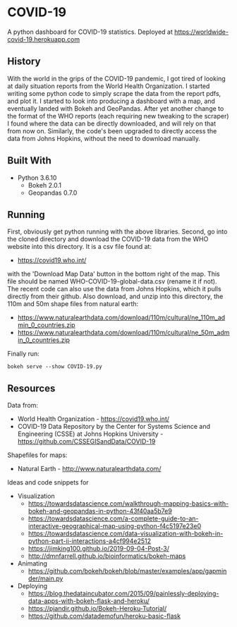 # COVID-19
A python dashboard for COVID-19 statistics. Deployed at https://worldwide-covid-19.herokuapp.com

History
-------
With the world in the grips of the COVID-19 pandemic, I got tired of looking at daily situation reports from the World Health Organization. I started writing some python code to simply scrape the data from the report pdfs, and plot it. I started to look into producing a dashboard with a map, and eventually landed with Bokeh and GeoPandas. After yet another change to the format of the WHO reports (each requiring new tweaking to the scraper) I found where the data can be directly downloaded, and will rely on that from now on. Similarly, the code's been upgraded to directly access the data from Johns Hopkins, without the need to download manually.

Built With
----------
* Python 3.6.10
  * Bokeh 2.0.1
  * Geopandas 0.7.0

Running
-------
First, obviously get python running with the above libraries. Second, go into the cloned directory and download the COVID-19 data from the WHO website into this directory. It is a csv file found at:

* https://covid19.who.int/

with the 'Download Map Data' button in the bottom right of the map. This file should be named WHO-COVID-19-global-data.csv (rename it if not). The recent code can also use the data from Johns Hopkins, which it pulls directly from their github. Also download, and unzip into this directory, the 110m and 50m shape files from natural earth:

* https://www.naturalearthdata.com/download/110m/cultural/ne_110m_admin_0_countries.zip
* https://www.naturalearthdata.com/download/110m/cultural/ne_50m_admin_0_countries.zip

Finally run:

`bokeh serve --show COVID-19.py`

Resources
---------
Data from:
* World Health Organization - https://covid19.who.int/
* COVID-19 Data Repository by the Center for Systems Science and Engineering (CSSE) at Johns Hopkins University - https://github.com/CSSEGISandData/COVID-19

Shapefiles for maps:
* Natural Earth - http://www.naturalearthdata.com/

Ideas and code snippets for
* Visualization
  * https://towardsdatascience.com/walkthrough-mapping-basics-with-bokeh-and-geopandas-in-python-43f40aa5b7e9
  * https://towardsdatascience.com/a-complete-guide-to-an-interactive-geographical-map-using-python-f4c5197e23e0
  * https://towardsdatascience.com/data-visualization-with-bokeh-in-python-part-ii-interactions-a4cf994e2512
  * https://jimking100.github.io/2019-09-04-Post-3/
  * http://dmnfarrell.github.io/bioinformatics/bokeh-maps
* Animating
  * https://github.com/bokeh/bokeh/blob/master/examples/app/gapminder/main.py
* Deploying
  * https://blog.thedataincubator.com/2015/09/painlessly-deploying-data-apps-with-bokeh-flask-and-heroku/
  * https://pjandir.github.io/Bokeh-Heroku-Tutorial/
  * https://github.com/datademofun/heroku-basic-flask
